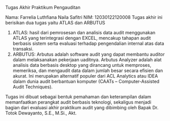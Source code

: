 Tugas Akhir Praktikum Pengauditan

Nama: Farrelia Luthfiana Naila Safitri
NIM: 12030122120008
Tugas akhir ini berisikan dua tugas yaitu ATLAS dan ARBUTUS
   1. ATLAS: hasil dari pemrosesan dan analisis data audit menggunakan ATLAS yang terintegrasi dengan EXCEL, mencakup tahapan audit berbasis sistem serta evaluasi terhadap pengendalian internal atas data transaksi.
   2. ARBUTUS: Arbutus adalah software audit yang dapat membantu auditor dalam melaksanakan pekerjaan uaditnya.  Arbutus Analyzer adalah alat analisis data berbasis desktop yang dirancang untuk memproses, memeriksa, dan mengaudit data dalam jumlah besar secara efisien dan akurat. Ini merupakan alternatif populer dari ACL Analytics atau IDEA dalam dunia audit berbantuan komputer (CAATs – Computer-Assisted Audit Techniques).

Tugas ini dibuat sebagai bentuk pemahaman dan keterampilan dalam memanfaatkan perangkat audit berbasis teknologi, sekaligus menjadi bagian dari evaluasi akhir praktikum audit yang dibimbing oleh Bapak Dr. Totok Dewayanto, S.E., M.Si., Akt.
